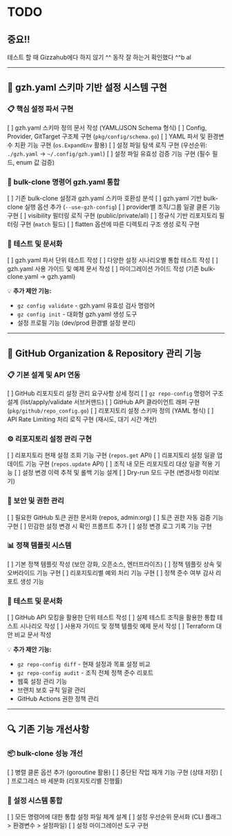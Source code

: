 # TODO

## 중요!!
테스트 할 때 Gizzahub에다 하지 않기 ^^
동작 잘 하는거 확인했다 ^^b al

---

## 🔧 gzh.yaml 스키마 기반 설정 시스템 구현

### 📋 핵심 설정 파서 구현
[ ] gzh.yaml 스키마 정의 문서 작성 (YAML/JSON Schema 형식)
[ ] Config, Provider, GitTarget 구조체 구현 (`pkg/config/schema.go`)
[ ] YAML 파서 및 환경변수 치환 기능 구현 (`os.ExpandEnv` 활용)
[ ] 설정 파일 탐색 로직 구현 (우선순위: `./gzh.yaml` → `~/.config/gzh.yaml`)
[ ] 설정 파일 유효성 검증 기능 구현 (필수 필드, enum 값 검증)

### 🔄 bulk-clone 명령어 gzh.yaml 통합
[ ] 기존 bulk-clone 설정과 gzh.yaml 스키마 호환성 분석
[ ] gzh.yaml 기반 bulk-clone 실행 옵션 추가 (`--use-gzh-config`)
[ ] provider별 조직/그룹 일괄 클론 기능 구현
[ ] visibility 필터링 로직 구현 (public/private/all)
[ ] 정규식 기반 리포지토리 필터링 구현 (`match` 필드)
[ ] flatten 옵션에 따른 디렉토리 구조 생성 로직 구현

### 🧪 테스트 및 문서화
[ ] gzh.yaml 파서 단위 테스트 작성
[ ] 다양한 설정 시나리오별 통합 테스트 작성
[ ] gzh.yaml 사용 가이드 및 예제 문서 작성
[ ] 마이그레이션 가이드 작성 (기존 bulk-clone.yaml → gzh.yaml)

💡 **추가 제안 기능:**
- `gz config validate` - gzh.yaml 유효성 검사 명령어
- `gz config init` - 대화형 gzh.yaml 생성 도구
- 설정 프로필 기능 (dev/prod 환경별 설정 분리)

---

## 🚀 GitHub Organization & Repository 관리 기능

### 📋 기본 설계 및 API 연동
[ ] GitHub 리포지토리 설정 관리 요구사항 상세 정리
[ ] `gz repo-config` 명령어 구조 설계 (list/apply/validate 서브커맨드)
[ ] GitHub API 클라이언트 래퍼 구현 (`pkg/github/repo_config.go`)
[ ] 리포지토리 설정 스키마 정의 (YAML 형식)
[ ] API Rate Limiting 처리 로직 구현 (재시도, 대기 시간 계산)

### ⚙️ 리포지토리 설정 관리 구현
[ ] 리포지토리 현재 설정 조회 기능 구현 (`repos.get` API)
[ ] 리포지토리 설정 일괄 업데이트 기능 구현 (`repos.update` API)
[ ] 조직 내 모든 리포지토리 대상 일괄 적용 기능
[ ] 설정 변경 이력 추적 및 롤백 기능 설계
[ ] Dry-run 모드 구현 (변경사항 미리보기)

### 🔐 보안 및 권한 관리
[ ] 필요한 GitHub 토큰 권한 문서화 (repos, admin:org)
[ ] 토큰 권한 자동 검증 기능 구현
[ ] 민감한 설정 변경 시 확인 프롬프트 추가
[ ] 설정 변경 로그 기록 기능 구현

### 📊 정책 템플릿 시스템
[ ] 기본 정책 템플릿 작성 (보안 강화, 오픈소스, 엔터프라이즈)
[ ] 정책 템플릿 상속 및 오버라이드 기능 구현
[ ] 리포지토리별 예외 처리 기능 구현
[ ] 정책 준수 여부 감사 리포트 생성 기능

### 🧪 테스트 및 문서화
[ ] GitHub API 모킹을 활용한 단위 테스트 작성
[ ] 실제 테스트 조직을 활용한 통합 테스트 시나리오 작성
[ ] 사용자 가이드 및 정책 템플릿 예제 문서 작성
[ ] Terraform 대안 비교 문서 작성

💡 **추가 제안 기능:**
- `gz repo-config diff` - 현재 설정과 목표 설정 비교
- `gz repo-config audit` - 조직 전체 정책 준수 리포트
- 웹훅 설정 관리 기능
- 브랜치 보호 규칙 일괄 관리
- GitHub Actions 권한 정책 관리

---

## 🔍 기존 기능 개선사항

### 📦 bulk-clone 성능 개선
[ ] 병렬 클론 옵션 추가 (goroutine 활용)
[ ] 중단된 작업 재개 기능 구현 (상태 저장)
[ ] 프로그레스 바 세분화 (리포지토리별 진행률)

### 🔧 설정 시스템 통합
[ ] 모든 명령어에 대한 통합 설정 파일 체계 설계
[ ] 설정 우선순위 문서화 (CLI 플래그 > 환경변수 > 설정파일)
[ ] 설정 마이그레이션 도구 구현
